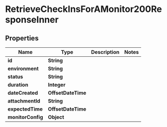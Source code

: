 

# RetrieveCheckInsForAMonitor200ResponseInner


## Properties

| Name | Type | Description | Notes |
|------------ | ------------- | ------------- | -------------|
|**id** | **String** |  |  |
|**environment** | **String** |  |  |
|**status** | **String** |  |  |
|**duration** | **Integer** |  |  |
|**dateCreated** | **OffsetDateTime** |  |  |
|**attachmentId** | **String** |  |  |
|**expectedTime** | **OffsetDateTime** |  |  |
|**monitorConfig** | **Object** |  |  |



